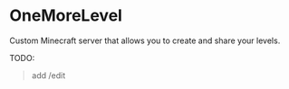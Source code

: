 OneMoreLevel
============
Custom Minecraft server that allows you to create and share your levels.

TODO:
> add /edit